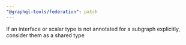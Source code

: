 ```yaml
---
"@graphql-tools/federation": patch
---
```


If an interface or scalar type is not annotated for a subgraph explicitly, consider them as a shared type
